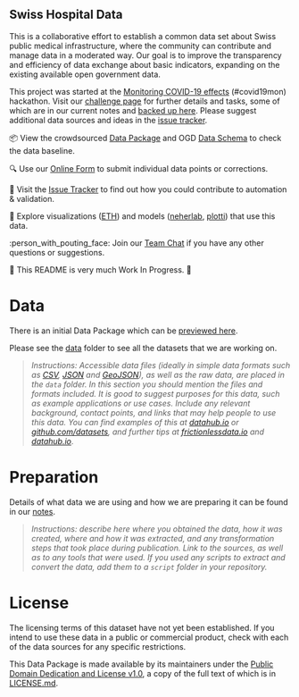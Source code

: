 Swiss Hospital Data
---

This is a collaborative effort to establish a common data set about Swiss public medical infrastructure, where the community can contribute and manage data in a moderated way. Our goal is to improve the transparency and efficiency of data exchange about basic indicators, expanding on the existing available open government data.

This project was started at the [Monitoring COVID-19 effects](https://db.schoolofdata.ch/event/7#top) (#covid19mon) hackathon. Visit our [challenge page](https://db.schoolofdata.ch/project/68) for further details and tasks, some of which are in our current notes and [backed up here](NOTES.md). Please suggest additional data sources and ideas in the [issue tracker](issues).

:package: View the crowdsourced [Data Package](https://github.com/schoolofdata-ch/swiss-hospital-data/#data) and OGD [Data Schema](https://github.com/openZH/covid19_hospitalinfra) to check the data baseline.

:mag: Use our [Online Form](https://forms.gle/gD5iT9Ekzkauwuak9) to submit individual data points or corrections.

:floppy_disk: Visit the [Issue Tracker](https://github.com/schoolofdata-ch/swiss-hospital-data/issues/) to find out how you could contribute to automation & validation.

:grapes: Explore visualizations ([ETH](https://twitter.com/thvanboeckel/status/1241748845253595137?s=21)) and models ([neherlab](https://neherlab.org/covid19/), [plotti](http://corona-beds.herokuapp.com/)) that use this data.

:person_with_pouting_face: Join our [Team Chat](https://team.opendata.ch/covid19mon/channels/hospitals) if you have any other questions or suggestions.

:construction: This README is very much Work In Progress. :construction:

# Data

There is an initial Data Package which can be [previewed here](https://data.okfn.org/tools/view?url=https%3A%2F%2Fraw.githubusercontent.com%2Fschoolofdata-ch%2Fswiss-hospital-data%2Fmaster%2Fdatapackage.json).

Please see the [data](data/) folder to see all the datasets that we are working on. 

> *Instructions: Accessible data files (ideally in simple data formats such as [CSV](https://frictionlessdata.io/guides/csv/), [JSON](http://json-schema.org/specification.html) and [GeoJSON](http://geojson.org/)), as well as the raw data, are placed in the `data` folder. In this section you should mention the files and formats included. It is good to suggest purposes for this data, such as example applications or use cases. Include any relevant background, contact points, and links that may help people to use this data. You can find examples of this at [datahub.io](https://datahub.io) or [github.com/datasets](https://github.com/datasets), and further tips at [frictionlessdata.io](https://frictionlessdata.io/guides/data-package/) and [datahub.io](https://datahub.io/docs/data-packages/publish-faq)*.

# Preparation

Details of what data we are using and how we are preparing it can be found in our [notes](NOTES.md).

> *Instructions: describe here where you obtained the data, how it was created, where and how it was extracted, and any transformation steps that took place during publication. Link to the sources, as well as to any tools that were used. If you used any scripts to extract and convert the data, add them to a `script` folder in your repository.*

# License

The licensing terms of this dataset have not yet been established. If you intend to use these data in a public or commercial product, check with each of the data sources for any specific restrictions.

This Data Package is made available by its maintainers under the [Public Domain Dedication and License v1.0](http://www.opendatacommons.org/licenses/pddl/1.0/), a copy of the full text of which is in [LICENSE.md](LICENSE.md).

